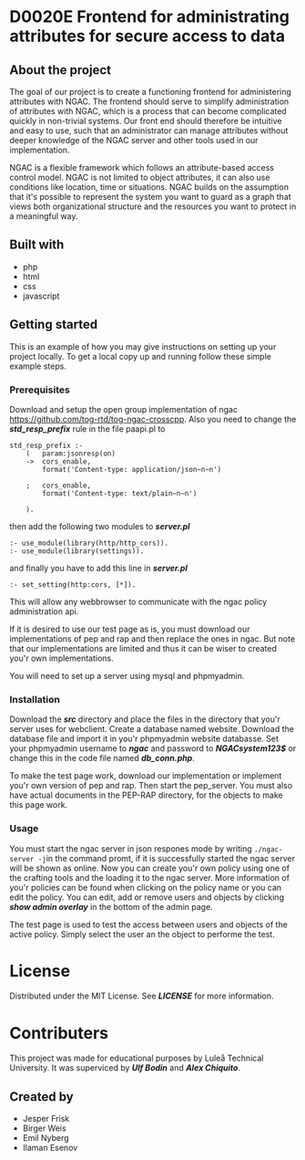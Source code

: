 # D0020E Frontend for administrating attributes for secure access to data 
## About the project 
The goal of our project is to create a functioning frontend for administering attributes with NGAC. The frontend should serve to simplify administration of attributes with NGAC, which is a process that can become complicated quickly in non-trivial systems. Our front end should therefore be intuitive and easy to use, such that an administrator can manage attributes without deeper knowledge of the NGAC server and other tools used in our implementation.

NGAC is a flexible framework which follows an attribute-based access control model. NGAC is not limited to object attributes, it can also use conditions like location, time or situations. NGAC builds on the assumption that it's possible to represent the system you want to guard as a graph that views both organizational structure and the resources you want to protect in a meaningful way.

## Built with
- php
- html
- css
- javascript

## Getting started
This is an example of how you may give instructions on setting up your project locally. To get a local copy up and running follow these simple example steps.

### Prerequisites
Download and setup the open group implementation of ngac https://github.com/tog-rtd/tog-ngac-crosscpp. Also you need to change the ***std_resp_prefix*** rule in the file paapi.pl to
```
std_resp_prefix :-
	(   param:jsonresp(on)
	->  cors_enable,
	    format('Content-type: application/json~n~n')
	    
	;   cors_enable,
	    format('Content-type: text/plain~n~n')
	    
	).
```
then add the following two modules to ***server.pl***
```
:- use_module(library(http/http_cors)).
:- use_module(library(settings)).
```
and finally you have to add this line in ***server.pl***
```
:- set_setting(http:cors, [*]).
```
This will allow any webbrowser to communicate with the ngac policy administration api.

If it is desired to use our test page as is, you must download our implementations of pep and rap and then replace the ones in ngac. But note that our implementations are limited and thus it can be wiser to created you'r own implementations.

You will need to set up a server using mysql and phpmyadmin.

### Installation
Download the ***src*** directory and place the files in the directory that you'r server uses for webclient. Create a database named website. Download the database file and import it in you'r phpmyadmin website databasse. Set your phpmyadmin username to ***ngac*** and password to ***NGACsystem123$*** or change this in the code file named ***db_conn.php***. 

To make the test page work, download our implementation or implement you'r own version of pep and rap. Then start the pep_server. You must also have actual documents in the PEP-RAP directory, for the objects to make this page work. 

### Usage
You must start the ngac server in json respones mode by writing ``` ./ngac-server -j ```in the command promt, if it is successfully started the ngac server will be shown as online. Now you can create you'r own policy using one of the crafting tools and the loading it to the ngac server. More information of you'r policies can be found when clicking on the policy name or you can edit the policy. You can edit, add or remove users and objects by clicking ***show admin overlay*** in the bottom of the admin page.

The test page is used to test the access between users and objects of the active policy. Simply select the user an the object to performe the test. 

# License
Distributed under the MIT License. See ***LICENSE*** for more information.

# Contributers
This project was made for educational purposes by Luleå Technical University. It was superviced by ***Ulf Bodin*** and ***Alex Chiquito***.
## Created by
- Jesper Frisk
- Birger Weis
- Emil Nyberg
- Ilaman Esenov
